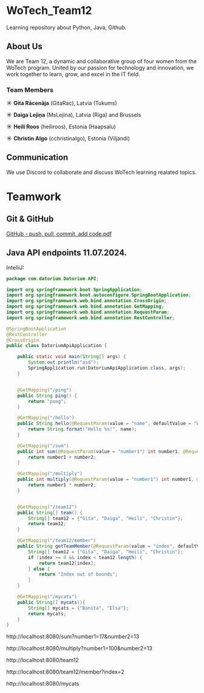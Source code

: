 # WoTech_Team12

Learning repository about Python, Java, Github.

## About Us
We are Team 12, a dynamic and collaborative group of four women from the WoTech program. United by our passion for technology and innovation, we work together to learn, grow, and excel in the IT field.

### Team Members
☀ **Gita Rācenāja** (GitaRac), Latvia (Tukums)

☀ **Daiga Lejiņa** (MsLejina), Latvia (Riga) and Brussels

☀ **Heili Roos** (heiliroos), Estonia (Haapsalu)

☀ **Christin Algo** (cchristinalgo), Estonia (Viljandi)

## Communication
We use Discord to collaborate and discuss WoTech learning realated topics.

# Teamwork
## Git & GitHub

[GitHub - push, pull, commit, add code.pdf](https://github.com/user-attachments/files/16177869/GitHub.-.push.pull.commit.add.code.pdf)

## Java **API endpoints** 11.07.2024.
InteliiJ:
```java
package com.datorium.Datorium.API;

import org.springframework.boot.SpringApplication;
import org.springframework.boot.autoconfigure.SpringBootApplication;
import org.springframework.web.bind.annotation.CrossOrigin;
import org.springframework.web.bind.annotation.GetMapping;
import org.springframework.web.bind.annotation.RequestParam;
import org.springframework.web.bind.annotation.RestController;

@SpringBootApplication
@RestController
@CrossOrigin
public class DatoriumApiApplication {

	public static void main(String[] args) {
		System.out.println("asd");
		SpringApplication.run(DatoriumApiApplication.class, args);
	}


	@GetMapping("/ping")
	public String ping() {
		return "pong";
	}

	@GetMapping("/hello")
	public String hello(@RequestParam(value = "name", defaultValue = "World") String name) {
		return String.format("Hello %s!", name);
	}

	@GetMapping("/sum")
	public int sum(@RequestParam(value = "number1") int number1, @RequestParam(value = "number2") int number2){
		return number1 + number2;
	}

	@GetMapping("/multiply")
	public int multiply(@RequestParam(value = "number1") int number1, @RequestParam(value = "number2") int number2){
		return number1 * number2;
	}


	@GetMapping("/team12")
	public String[] team() {
		String[] team12 = {"Gita", "Daiga", "Heili", "Christin"};
		return team12;
	}

	@GetMapping("/team12/member")
	public String getTeamMember(@RequestParam(value = "index", defaultValue = "0") int index) {
		String[] team12 = {"Gita", "Daiga", "Heili", "Christin"};
		if (index >= 0 && index < team12.length) {
			return team12[index];
		} else {
			return "Index out of bounds";
		}
	}

	@GetMapping("/mycats")
	public String[] mycats(){
		String[] mycats = {"Bonita", "Elsa"};
		return mycats;
	}
}
```
http://localhost:8080/sum?number1=17&number2=13

http://localhost:8080/multiply?number1=100&number2=13

http://localhost:8080/team12

http://localhost:8080/team12/member?index=2

http://localhost:8080/mycats







